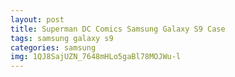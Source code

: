 ```yaml
---
layout: post
title: Superman DC Comics Samsung Galaxy S9 Case
tags: samsung galaxy s9
categories: samsung
img: 1QJ8SajUZN_7648mHLo5gaBl78MOJWu-l
---
```

